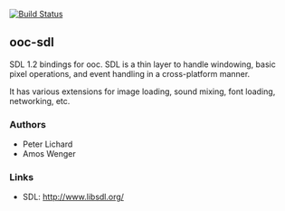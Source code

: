 [![Build Status](https://secure.travis-ci.org/nddrylliog/ooc-sdl.png?branch=master)](https://travis-ci.org/nddrylliog/ooc-sdl)

## ooc-sdl

SDL 1.2 bindings for ooc. SDL is a thin layer to handle windowing, basic
pixel operations, and event handling in a cross-platform manner.

It has various extensions for image loading, sound mixing, font loading,
networking, etc.

### Authors

  * Peter Lichard
  * Amos Wenger

### Links

  * SDL: http://www.libsdl.org/

